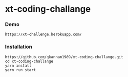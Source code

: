 # xt-coding-challange

### Demo
````````````````````````````````````````````````````````````````````````````
https://xt-challenge.herokuapp.com/

````````````````````````````````````````````````````````````````````````````

### Installation
````````````````````````````````````````````````````````````````````````````
https://github.com/gkannan1989/xt-coding-challange.git
cd xt-coding-challange
yarn install
yarn run start
````````````````````````````````````````````````````````````````````````````